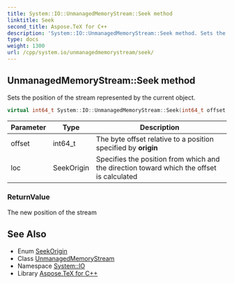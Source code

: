 ```yaml
---
title: System::IO::UnmanagedMemoryStream::Seek method
linktitle: Seek
second_title: Aspose.TeX for C++
description: 'System::IO::UnmanagedMemoryStream::Seek method. Sets the position of the stream represented by the current object in C++.'
type: docs
weight: 1300
url: /cpp/system.io/unmanagedmemorystream/seek/
---
```

## UnmanagedMemoryStream::Seek method


Sets the position of the stream represented by the current object.

```cpp
virtual int64_t System::IO::UnmanagedMemoryStream::Seek(int64_t offset, SeekOrigin loc) override
```


| Parameter | Type | Description |
| --- | --- | --- |
| offset | int64_t | The byte offset relative to a position specified by **origin** |
| loc | SeekOrigin | Specifies the position from which and the direction toward which the offset is calculated |

### ReturnValue

The new position of the stream

## See Also

* Enum [SeekOrigin](../../seekorigin/)
* Class [UnmanagedMemoryStream](../)
* Namespace [System::IO](../../)
* Library [Aspose.TeX for C++](../../../)

